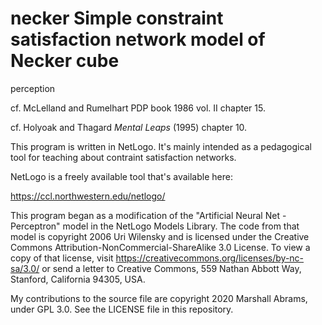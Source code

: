 # necker Simple constraint satisfaction network model of Necker cube
perception



cf. McLelland and Rumelhart PDP book 1986 vol. II chapter 15.

cf. Holyoak and Thagard *Mental Leaps* (1995) chapter 10.

This program is written in NetLogo.  It's mainly intended as a
pedagogical tool for teaching about contraint satisfaction networks.

NetLogo is a freely available tool that's available here:

https://ccl.northwestern.edu/netlogo/


This program began as a modification of the "Artificial Neural Net -
Perceptron" model in the NetLogo Models Library.  The code from that
model is copyright 2006 Uri Wilensky and is licensed under the Creative
Commons Attribution-NonCommercial-ShareAlike 3.0 License. To view a copy
of that license, visit
https://creativecommons.org/licenses/by-nc-sa/3.0/ or send a letter to
Creative Commons, 559 Nathan Abbott Way, Stanford, California 94305,
USA.

My contributions to the source file are copyright 2020 Marshall Abrams,
under GPL 3.0.  See the LICENSE file in this repository.
